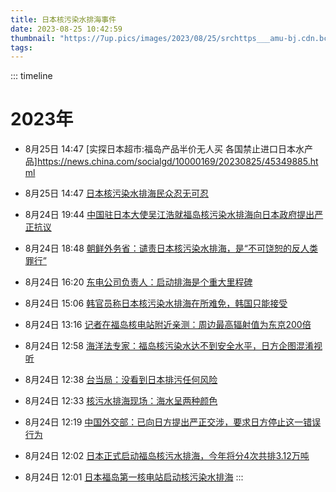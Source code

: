 ```yaml
---
title: 日本核污染水排海事件
date: 2023-08-25 10:42:59
thumbnail: "https://7up.pics/images/2023/08/25/srchttps___amu-bj.cdn.bcebos.com_amu_static_baike-swan-subject-components_dff825e7-5678-42f1-90a7-63509f9d3130.pngreferhttp___www.baidu.webp"
tags:
---
```

::: timeline
# 2023年
* 8月25日 14:47
	[实探日本超市:福岛产品半价无人买 各国禁止进口日本水产品]https://news.china.com/socialgd/10000169/20230825/45349885.html

* 8月25日 14:47 
	[日本核污染水排海民众忍无可忍](https://weibo.com/1699432410/NgayPsWNx?refer_flag=1001030103_)

* 8月24日 19:44 
	[中国驻日本大使吴江浩就福岛核污染水排海向日本政府提出严正抗议](https://baijiahao.baidu.com/s?id=1775110709593744557)

* 8月24日 18:48
	[朝鲜外务省：谴责日本核污染水排海，是“不可饶恕的反人类罪行”](https://baijiahao.baidu.com/s?id=1775107342273931472)

* 8月24日 16:20
	[东电公司负责人：启动排海是个重大里程碑](https://quanmin.baidu.com/v/6174861325873100400)

* 8月24日 15:06
	[韩官员称日本核污染水排海在所难免，韩国只能接受](https://baijiahao.baidu.com/s?id=1775093314443823099)

* 8月24日 13:16
	[记者在福岛核电站附近亲测：周边最高辐射值为东京200倍](https://haokan.baidu.com/v?pd=wisenatural&vid=8294198035796884835)

* 8月24日 12:58
	[海洋法专家：福岛核污染水达不到安全水平，日方企图混淆视听](https://haokan.baidu.com/v?pd=wisenatural&vid=3782499594363096739)

* 8月24日 12:38
	[台当局：没看到日本排污任何风险](https://baijiahao.baidu.com/s?id=1775084222725595589)

* 8月24日 12:33
	[核污水排海现场：海水呈两种颜色](https://haokan.baidu.com/v?pd=wisenatural&vid=6699810002448638075)

* 8月24日 12:19
	[中国外交部：已向日方提出严正交涉，要求日方停止这一错误行为](https://baijiahao.baidu.com/s?id=1775082681094342401)

* 8月24日 12:02
	[日本正式启动福岛核污水排海，今年将分4次共排3.12万吨](https://baijiahao.baidu.com/s?id=1775081675085034243)

* 8月24日 12:01
	[日本福岛第一核电站启动核污染水排海](https://baijiahao.baidu.com/s?id=1775081584460821036)
:::